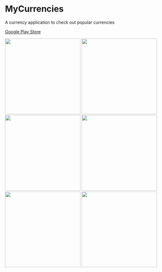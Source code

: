 # MyCurrencies

A currency application to check out popular currencies

<a href="https://play.google.com/store/apps/details?id=mustafaozhan.github.com.mycurrencies">Google Play Store</a>

<img src="https://s19.postimg.org/4dg2j4683/Screenshot_1507579004.png" width="250px" /> <img src="https://s19.postimg.org/ciy4h8rw3/Screenshot_1507579010.png" width="250px" /> <img src="https://s19.postimg.org/89tef5983/Screenshot_1507579012.png" width="250px" /> <img src="https://s19.postimg.org/u8zt29q1f/Screenshot_1507579020.png" width="250px" /> <img src="https://s19.postimg.org/6urtqffur/Screenshot_1507579024.png" width="250px" /> <img src="https://s19.postimg.org/x32yfpkhv/Screenshot_1507579032.png" width="250px" />
